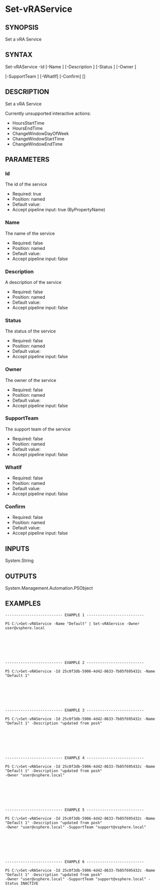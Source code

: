 # Set-vRAService

## SYNOPSIS
    
Set a vRA Service

## SYNTAX
 Set-vRAService -Id <String> [-Name <String>] [-Description <String>] [-Status <String>] [-Owner <String>]  [-SupportTeam <String>] [-WhatIf] [-Confirm] [<CommonParameters>]    

## DESCRIPTION

Set a vRA Service

Currently unsupported interactive actions:

* HoursStartTime
* HoursEndTime
* ChangeWindowDayOfWeek
* ChangeWindowStartTime
* ChangeWindowEndTime

## PARAMETERS


### Id

The id of the service

* Required: true
* Position: named
* Default value: 
* Accept pipeline input: true (ByPropertyName)

### Name

The name of the service

* Required: false
* Position: named
* Default value: 
* Accept pipeline input: false

### Description

A description of the service

* Required: false
* Position: named
* Default value: 
* Accept pipeline input: false

### Status

The status of the service

* Required: false
* Position: named
* Default value: 
* Accept pipeline input: false

### Owner

The owner of the service

* Required: false
* Position: named
* Default value: 
* Accept pipeline input: false

### SupportTeam

The support team of the service

* Required: false
* Position: named
* Default value: 
* Accept pipeline input: false

### WhatIf


* Required: false
* Position: named
* Default value: 
* Accept pipeline input: false

### Confirm


* Required: false
* Position: named
* Default value: 
* Accept pipeline input: false

## INPUTS

System.String

## OUTPUTS

System.Management.Automation.PSObject

## EXAMPLES
```
-------------------------- EXAMPLE 1 --------------------------

PS C:\>Get-vRAService -Name "Default" | Set-vRAService -Owner user@vsphere.local







-------------------------- EXAMPLE 2 --------------------------

PS C:\>Set-vRAService -Id 25c0f3db-5906-4d42-8633-7b05f695432c -Name "Default 1"







-------------------------- EXAMPLE 3 --------------------------

PS C:\>Set-vRAService -Id 25c0f3db-5906-4d42-8633-7b05f695432c -Name "Default 1" -Description "updated from posh"







-------------------------- EXAMPLE 4 --------------------------

PS C:\>Set-vRAService -Id 25c0f3db-5906-4d42-8633-7b05f695432c -Name "Default 1" -Description "updated from posh" 
-Owner "user@vsphere.local"







-------------------------- EXAMPLE 5 --------------------------

PS C:\>Set-vRAService -Id 25c0f3db-5906-4d42-8633-7b05f695432c -Name "Default 1" -Description "updated from posh" 
-Owner "user@vsphere.local" -SupportTeam "support@vsphere.local"







-------------------------- EXAMPLE 6 --------------------------

PS C:\>Set-vRAService -Id 25c0f3db-5906-4d42-8633-7b05f695432c -Name "Default 1" -Description "updated from posh" 
-Owner "user@vsphere.local" -SupportTeam "support@vsphere.local" -Status INACTIVE
```

